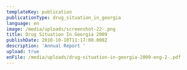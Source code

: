 ```yaml
---
templateKey: publication
publicationType: drug_situation_in_georgia
language: en
image: /media/uploads/screenshot-22-.png
title: Drug Situation In Georgia 2009
publishDate: 2010-10-10T11:17:00.000Z
description: 'Annual Report '
upload: true
enFile: /media/uploads/drug-situation-in-georgia-2009-eng-2-.pdf
---
```


